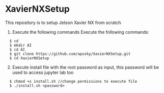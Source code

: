 # XavierNXSetup
This repository is to setup Jetson Xavier NX from scratch
1. Execute the following commands
Execute the following commands:
```
  $ cd
  $ mkdir AI
  $ cd AI
  $ git clone https://github.com/apusky/XavierNXSetup.git
  $ cd XavierNXSetup
```  
2. Execute install file with the root password as input, this password will be used to access jupyter lab too
```
  $ chmod +x install.sh //change permissions to execute file
  $ ./install.sh <password>
```
